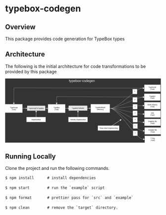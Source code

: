 # typebox-codegen

## Overview

This package provides code generation for TypeBox types

## Architecture

The following is the initial architecture for code transformations to be provided by this package

<img src="arch.png" />

## Running Locally

Clone the project and run the following commands.

```
$ npm install      # install dependencies

$ npm start        # run the `example` script

$ npm format       # prettier pass for `src` and `example`

$ npm clean        # remove the `target` directory.
```